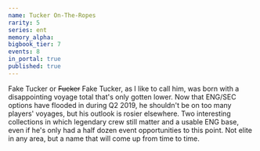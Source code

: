 ```yaml
---
name: Tucker On-The-Ropes
rarity: 5
series: ent
memory_alpha:
bigbook_tier: 7
events: 8
in_portal: true
published: true
---
```


Fake Tucker or ~~Fucker~~ Fake Tucker, as I like to call him, was born with a disappointing voyage total that's only gotten lower. Now that ENG/SEC options have flooded in during Q2 2019, he shouldn't be on too many players' voyages, but his outlook is rosier elsewhere. Two interesting collections in which legendary crew still matter and a usable ENG base, even if he's only had a half dozen event opportunities to this point. Not elite in any area, but a name that will come up from time to time.
